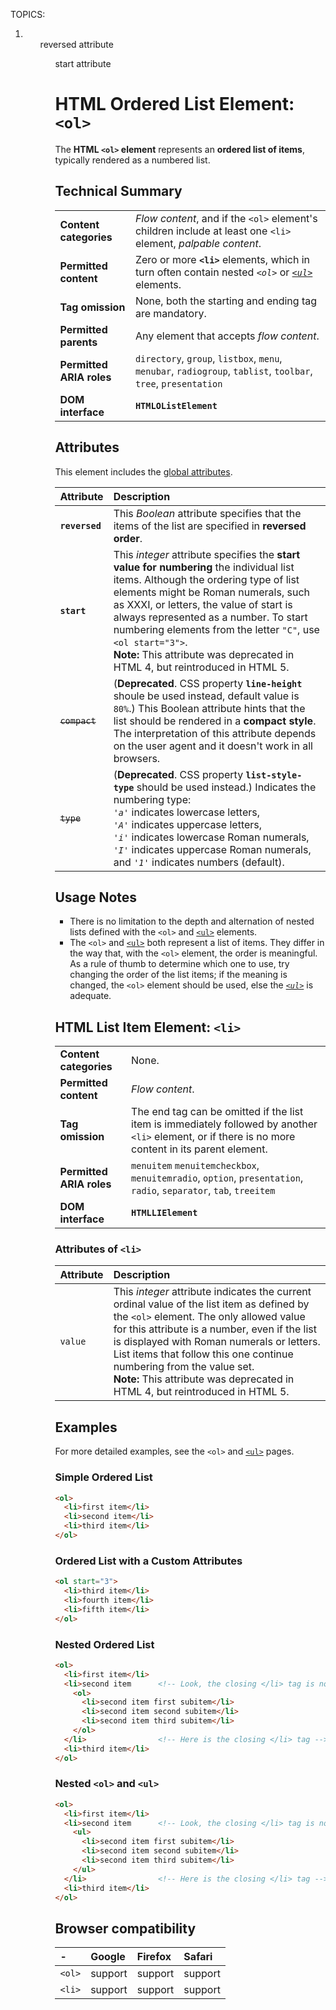 TOPICS: <ol>
        <li>
        <ol> reversed attribute
        <ol> start attribute

# HTML Ordered List Element: `<ol>`

The **HTML `<ol>` element** represents an **ordered list of items**, typically rendered as a
numbered list.

## Technical Summary

|  |  |
| :-- | :-- |
| **Content categories** | *Flow content*, and if the `<ol>` element's children include at least one `<li>` element, *palpable content*.
| **Permitted content** | Zero or more **`<li>`** elements, which in turn often contain nested *`<ol>`* or *[`<ul>`](/en/webfrontend/<ul>)* elements.
| **Tag omission** | None, both the starting and ending tag are mandatory.
| **Permitted parents** | Any element that accepts *flow content*.
| **Permitted ARIA roles** | `directory`, `group`, `listbox`, `menu`, `menubar`, `radiogroup`, `tablist`, `toolbar`, `tree`, `presentation` |
| **DOM interface** | **`HTMLOListElement`** |

## Attributes

This element includes the [global attributes](/en/webfrontend/HTML_Global_Attributes).

| Attribute | Description |
| :-- | :-- |
| **`reversed`** | This *Boolean* attribute specifies that the items of the list are specified in **reversed order**. |
| **`start`** | This *integer* attribute specifies the **start value for numbering** the individual list items. Although the ordering type of list elements might be Roman numerals, such as XXXI, or letters, the value of start is always represented as a number. To start numbering elements from the letter `"C"`, use `<ol start="3">`.<br>**Note:** This attribute was deprecated in HTML 4, but reintroduced in HTML 5.
| ~~`compact`~~ | (**Deprecated**. CSS property **`line-height`** shoule be used instead, default value is `80%`.) This Boolean attribute hints that the list should be rendered in a **compact style**. The interpretation of this attribute depends on the user agent and it doesn't work in all browsers.
| ~~`type`~~ | (**Deprecated**. CSS property **`list-style-type`** should be used instead.) Indicates the numbering type:<br>*`'a'`* indicates lowercase letters,<br>*`'A'`* indicates uppercase letters,<br>*`'i'`* indicates lowercase Roman numerals,<br>*`'I'`* indicates uppercase Roman numerals,<br>and *`'1'`* indicates numbers (default). |

## Usage Notes

- There is no limitation to the depth and alternation of nested lists defined with the `<ol>` and
[`<ul>`](/en/webfrontend/<ul>) elements.
- The `<ol>` and [`<ul>`](/en/webfrontend/<ul>) both represent a list of items.
They differ in the way that,
with the `<ol>` element, the order is meaningful. As a rule of thumb to determine which one to use,
try changing the order of the list items; if the meaning is changed, the `<ol>` element should be used,
else the *[`<ul>`](/en/webfrontend/<ul>)* is adequate.

## HTML List Item Element: `<li>`

|  |  |
| :-- | :-- |
| **Content categories** | None. |
| **Permitted content** | *Flow content*. |
| **Tag omission** | The end tag can be omitted if the list item is immediately followed by another `<li>` element, or if there is no more content in its parent element. |
| **Permitted ARIA roles** | `menuitem` `menuitemcheckbox`, `menuitemradio`, `option`, `presentation`, `radio`, `separator`, `tab`, `treeitem` |
| **DOM interface** | **`HTMLLIElement`** |

### Attributes of `<li>`

| Attribute | Description |
| :-- | :-- |
| `value` | This *integer* attribute indicates the current ordinal value of the list item as defined by the `<ol>` element. The only allowed value for this attribute is a number, even if the list is displayed with Roman numerals or letters. List items that follow this one continue numbering from the value set.<br>**Note:** This attribute was deprecated in HTML 4, but reintroduced in HTML 5.

## Examples

For more detailed examples, see the `<ol>` and [`<ul>`](/en/webfrontend/<ul>) pages.

### Simple Ordered List

```html
<ol>
  <li>first item</li>
  <li>second item</li>
  <li>third item</li>
</ol>
```

### Ordered List with a Custom Attributes

```html
<ol start="3">
  <li>third item</li>
  <li>fourth item</li>
  <li>fifth item</li>
</ol>
```

### Nested Ordered List

```html
<ol>
  <li>first item</li>
  <li>second item      <!-- Look, the closing </li> tag is not placed here! -->
    <ol>
      <li>second item first subitem</li>
      <li>second item second subitem</li>
      <li>second item third subitem</li>
    </ol>
  </li>                <!-- Here is the closing </li> tag -->
  <li>third item</li>
</ol>
```

### Nested `<ol>` and `<ul>`

```html
<ol>
  <li>first item</li>
  <li>second item      <!-- Look, the closing </li> tag is not placed here! -->
    <ul>
      <li>second item first subitem</li>
      <li>second item second subitem</li>
      <li>second item third subitem</li>
    </ul>
  </li>                <!-- Here is the closing </li> tag -->
  <li>third item</li>
</ol>
```

## Browser compatibility

| - | Google | Firefox | Safari |
| :--- | :--- | :--- | :--- |
| `<ol>`| support | support | support |
| `<li>`| support | support | support |
